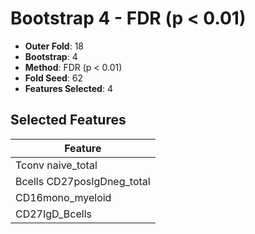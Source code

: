 # Bootstrap 4 - FDR (p < 0.01)

- **Outer Fold**: 18
- **Bootstrap**: 4
- **Method**: FDR (p < 0.01)
- **Fold Seed**: 62
- **Features Selected**: 4

## Selected Features

| Feature |
|---------|
| Tconv naive_total |
| Bcells CD27posIgDneg_total |
| CD16mono_myeloid |
| CD27IgD_Bcells |
